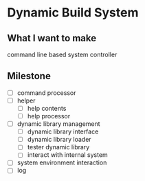 # Dynamic Build System

## What I want to make

command line based system controller

## Milestone

- [ ] command processor
- [ ] helper
  - [ ] help contents
  - [ ] help processor
- [ ] dynamic library management
  - [ ] dynamic library interface
  - [ ] dynamic library loader
  - [ ] tester dynamic library
  - [ ] interact with internal system
- [ ] system environment interaction
- [ ] log
